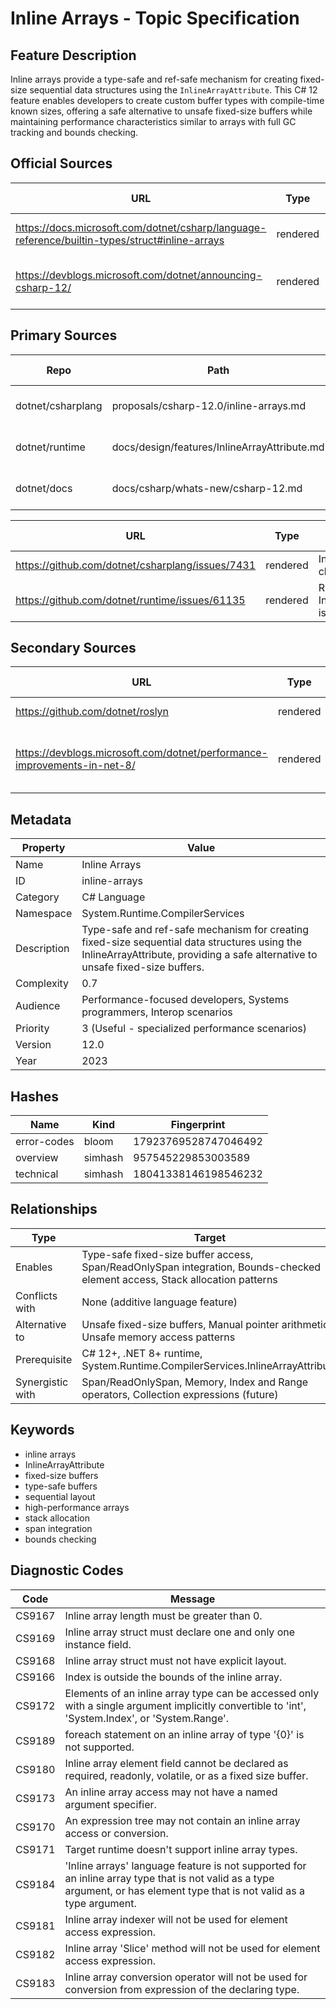 # Inline Arrays - Topic Specification

## Feature Description

Inline arrays provide a type-safe and ref-safe mechanism for creating fixed-size sequential data structures using the `InlineArrayAttribute`. This C# 12 feature enables developers to create custom buffer types with compile-time known sizes, offering a safe alternative to unsafe fixed-size buffers while maintaining performance characteristics similar to arrays with full GC tracking and bounds checking.

## Official Sources

| URL | Type | Description | Last Verified |
| --- | --- | --- | --- |
| https://docs.microsoft.com/dotnet/csharp/language-reference/builtin-types/struct#inline-arrays | rendered | Main inline arrays documentation | 2025-09-21 |
| https://devblogs.microsoft.com/dotnet/announcing-csharp-12/ | rendered | C# 12 announcement with inline arrays | 2025-09-21 |

## Primary Sources

| Repo | Path | Description | Last Verified |
| --- | --- | --- | --- |
| dotnet/csharplang | proposals/csharp-12.0/inline-arrays.md | Inline arrays language proposal | 2025-09-21 |
| dotnet/runtime | docs/design/features/InlineArrayAttribute.md | Runtime implementation documentation | 2025-09-21 |
| dotnet/docs | docs/csharp/whats-new/csharp-12.md | C# 12 what's new documentation | 2025-09-21 |

| URL | Type | Description | Last Verified |
| --- | --- | --- | --- |
| https://github.com/dotnet/csharplang/issues/7431 | rendered | Inline arrays champion issue | 2025-09-21 |
| https://github.com/dotnet/runtime/issues/61135 | rendered | Runtime InlineArrayAttribute issue | 2025-09-21 |

## Secondary Sources

| URL | Type | Description | Last Verified |
| --- | --- | --- | --- |
| https://github.com/dotnet/roslyn | rendered | Compiler implementation | 2025-09-21 |
| https://devblogs.microsoft.com/dotnet/performance-improvements-in-net-8/ | rendered | .NET 8 performance improvements including inline arrays | 2025-09-21 |

## Metadata

| Property | Value |
| --- | --- |
| Name | Inline Arrays |
| ID | inline-arrays |
| Category | C# Language |
| Namespace | System.Runtime.CompilerServices |
| Description | Type-safe and ref-safe mechanism for creating fixed-size sequential data structures using the InlineArrayAttribute, providing a safe alternative to unsafe fixed-size buffers. |
| Complexity | 0.7 |
| Audience | Performance-focused developers, Systems programmers, Interop scenarios |
| Priority | 3 (Useful - specialized performance scenarios) |
| Version | 12.0 |
| Year | 2023 |

## Hashes

| Name | Kind | Fingerprint |
|------|------|-------------|
| error-codes | bloom | 17923769528747046492 |
| overview | simhash | 957545229853003589 |
| technical | simhash | 18041338146198546232 |

## Relationships

| Type | Target |
| --- | --- |
| Enables | Type-safe fixed-size buffer access, Span/ReadOnlySpan integration, Bounds-checked element access, Stack allocation patterns |
| Conflicts with | None (additive language feature) |
| Alternative to | Unsafe fixed-size buffers, Manual pointer arithmetic, Unsafe memory access patterns |
| Prerequisite | C# 12+, .NET 8+ runtime, System.Runtime.CompilerServices.InlineArrayAttribute |
| Synergistic with | Span/ReadOnlySpan, Memory<T>, Index and Range operators, Collection expressions (future) |

## Keywords

- inline arrays
- InlineArrayAttribute
- fixed-size buffers
- type-safe buffers
- sequential layout
- high-performance arrays
- stack allocation
- span integration
- bounds checking

## Diagnostic Codes

| Code | Message |
| --- | --- |
| CS9167 | Inline array length must be greater than 0. |
| CS9169 | Inline array struct must declare one and only one instance field. |
| CS9168 | Inline array struct must not have explicit layout. |
| CS9166 | Index is outside the bounds of the inline array. |
| CS9172 | Elements of an inline array type can be accessed only with a single argument implicitly convertible to 'int', 'System.Index', or 'System.Range'. |
| CS9189 | foreach statement on an inline array of type '{0}' is not supported. |
| CS9180 | Inline array element field cannot be declared as required, readonly, volatile, or as a fixed size buffer. |
| CS9173 | An inline array access may not have a named argument specifier. |
| CS9170 | An expression tree may not contain an inline array access or conversion. |
| CS9171 | Target runtime doesn't support inline array types. |
| CS9184 | 'Inline arrays' language feature is not supported for an inline array type that is not valid as a type argument, or has element type that is not valid as a type argument. |
| CS9181 | Inline array indexer will not be used for element access expression. |
| CS9182 | Inline array 'Slice' method will not be used for element access expression. |
| CS9183 | Inline array conversion operator will not be used for conversion from expression of the declaring type. |
